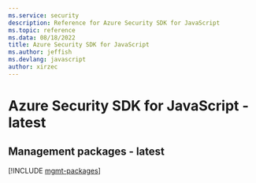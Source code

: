 ```yaml
---
ms.service: security
description: Reference for Azure Security SDK for JavaScript
ms.topic: reference
ms.data: 08/18/2022
title: Azure Security SDK for JavaScript
ms.author: jeffish
ms.devlang: javascript
author: xirzec
---
```

# Azure Security SDK for JavaScript - latest

## Management packages - latest
[!INCLUDE [mgmt-packages](security-mgmt-index.md)]